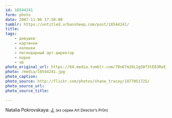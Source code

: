 ```yaml
---
id: 18544241
form: photo
date: 2007-11-06 17:50:00
tumblr: https://untitled.urbansheep.com/post/18544241/
title:
tags:
    - девушки
    - картинки
    - коленки
    - легендарный арт-директор
    - порно
    - чб
photo_original_url: https://64.media.tumblr.com/78n67m26L1g58f3tE83ReEjh_540.jpg
photo: /media/18544241.jpg
photo_caption: 
photo_source: http://flickr.com/photos/shane_tracey/1877051725/
photo_source_url:
photo_source_title:

---
```


<p>Natalia Pokrovskaya: <a href="http://flickr.com/photos/shane_tracey/1877051725/">J.</a> <small>(из серии Art Director’s Pr0n)</small></p>
